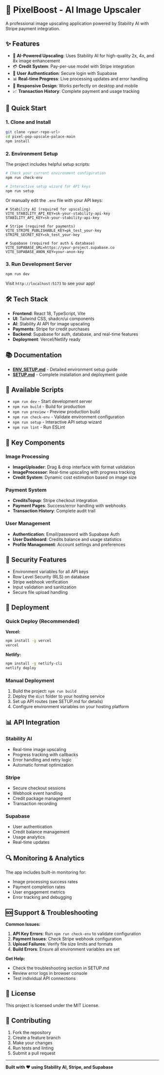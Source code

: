 # 🎨 PixelBoost - AI Image Upscaler

A professional image upscaling application powered by Stability AI with Stripe payment integration.

## ✨ Features

- 🤖 **AI-Powered Upscaling**: Uses Stability AI for high-quality 2x, 4x, and 8x image enhancement
- 💳 **Credit System**: Pay-per-use model with Stripe integration
- 🔐 **User Authentication**: Secure login with Supabase
- 📊 **Real-time Progress**: Live processing updates and error handling
- 📱 **Responsive Design**: Works perfectly on desktop and mobile
- 📈 **Transaction History**: Complete payment and usage tracking

## 🚀 Quick Start

### 1. Clone and Install

```bash
git clone <your-repo-url>
cd pixel-pop-upscale-palace-main
npm install
```

### 2. Environment Setup

The project includes helpful setup scripts:

```bash
# Check your current environment configuration
npm run check-env

# Interactive setup wizard for API keys
npm run setup
```

Or manually edit the `.env` file with your API keys:

```env
# Stability AI (required for upscaling)
VITE_STABILITY_API_KEY=sk-your-stability-api-key
STABILITY_API_KEY=sk-your-stability-api-key

# Stripe (required for payments)
VITE_STRIPE_PUBLISHABLE_KEY=pk_test_your-key
STRIPE_SECRET_KEY=sk_test_your-key

# Supabase (required for auth & database)
VITE_SUPABASE_URL=https://your-project.supabase.co
VITE_SUPABASE_ANON_KEY=your-anon-key
```

### 3. Run Development Server

```bash
npm run dev
```

Visit `http://localhost:5173` to see your app!

## 🛠️ Tech Stack

- **Frontend**: React 18, TypeScript, Vite
- **UI**: Tailwind CSS, shadcn/ui components
- **AI**: Stability AI API for image upscaling
- **Payments**: Stripe for credit purchases
- **Backend**: Supabase for auth, database, and real-time features
- **Deployment**: Vercel/Netlify ready

## 📚 Documentation

- **[ENV_SETUP.md](./ENV_SETUP.md)** - Detailed environment setup guide
- **[SETUP.md](./SETUP.md)** - Complete installation and deployment guide

## 🔧 Available Scripts

- `npm run dev` - Start development server
- `npm run build` - Build for production
- `npm run preview` - Preview production build
- `npm run check-env` - Validate environment configuration
- `npm run setup` - Interactive API setup wizard
- `npm run lint` - Run ESLint

## 🌟 Key Components

### Image Processing
- **ImageUploader**: Drag & drop interface with format validation
- **ImageProcessor**: Real-time upscaling with progress tracking
- **Credit System**: Dynamic cost estimation based on image size

### Payment System
- **CreditsTopup**: Stripe checkout integration
- **Payment Pages**: Success/error handling with webhooks
- **Transaction History**: Complete audit trail

### User Management
- **Authentication**: Email/password with Supabase Auth
- **User Dashboard**: Credits balance and usage statistics
- **Profile Management**: Account settings and preferences

## 🔐 Security Features

- Environment variables for all API keys
- Row Level Security (RLS) on database
- Stripe webhook verification
- Input validation and sanitization
- Secure file upload handling

## 🚀 Deployment

### Quick Deploy (Recommended)

**Vercel:**
```bash
npm install -g vercel
vercel
```

**Netlify:**
```bash
npm install -g netlify-cli
netlify deploy
```

### Manual Deployment

1. Build the project: `npm run build`
2. Deploy the `dist` folder to your hosting service
3. Set up API routes (see SETUP.md for details)
4. Configure environment variables on your hosting platform

## 📊 API Integration

### Stability AI
- Real-time image upscaling
- Progress tracking with callbacks
- Error handling and retry logic
- Automatic format optimization

### Stripe
- Secure checkout sessions
- Webhook event handling
- Credit package management
- Transaction recording

### Supabase
- User authentication
- Credit balance management
- Usage analytics
- Real-time updates

## 🔍 Monitoring & Analytics

The app includes built-in monitoring for:
- Image processing success rates
- Payment completion rates
- User engagement metrics
- Error tracking and debugging

## 🆘 Support & Troubleshooting

**Common Issues:**

1. **API Key Errors**: Run `npm run check-env` to validate configuration
2. **Payment Issues**: Check Stripe webhook configuration
3. **Upload Failures**: Verify file size limits and formats
4. **Build Errors**: Ensure all environment variables are set

**Get Help:**
- Check the troubleshooting section in SETUP.md
- Review error logs in browser console
- Test individual API connections

## 📄 License

This project is licensed under the MIT License.

## 🤝 Contributing

1. Fork the repository
2. Create a feature branch
3. Make your changes
4. Run tests and linting
5. Submit a pull request

---

**Built with ❤️ using Stability AI, Stripe, and Supabase**

